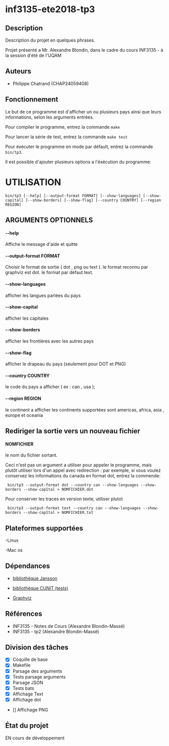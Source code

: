 # inf3135-ete2018-tp3


## Description

Description du projet en quelques phrases.

Projet présenté a Mr. Alexandre Blondin, dans le cadre du cours INF3135 - à la session
d'été de l'UQAM

## Auteurs

- Philippe Chatrand (CHAP24059408)



## Fonctionnement

Le but de ce programme est d'afficher un ou plusieurs pays ainsi que leurs informations, selon les arguments entrées.

Pour compiler le programme, entrez la commande `make`

Pour lancer la série de test, entrez la commande `make test`

Pour éxécuter le programme en mode par défault, entrez la commande `bin/tp3`.

Il est possible d'ajouter plusieurs options a l'éxécution du programme:

# UTILISATION

  `bin/tp3 [--help] [--output-format FORMAT] [--show-languages] [--show-capital] [--show-borders] [--show-flag] [--country COUNTRY] [--region REGION]`

## ARGUMENTS OPTIONNELS

####  --help                 

Affiche le message d'aide et quitte 

#### --output-format FORMAT    

Choisir le format de sortie ( dot , png ou text ). le format reconnu par graphviz est dot. le format par défaut text.
                             

#### --show-languages     
  
  afficher les langues parlées du pays
  
#### --show-capital                 

afficher les capitales
  
#### --show-borders            

afficher les frontières avec les autres pays
  
#### --show-flag                

afficher le drapeau du pays (seulement pour DOT et PNG)
                             
#### --country COUNTRY         

le code du pays a afficher ( ex : can , usa );
  
#### --region REGION           

le continent a afficher les continents supportées sont 
americas, africa, asia , europe et oceania

		 

## Rediriger la sortie vers un nouveau fichier

#### NOMFICHIER 
le nom du fichier sortant. 

 Ceci n'est pas un argument a utiliser pour appeler le programme,
mais plutôt utiliser lors d'un appel avec redirection :
par exemple, si vous voulez conservez les informations du canada en format dot, entrez la commende:


` bin/tp3 --output-format dot --country can --show-languages --show-borders --show-capîtal > NOMFICHIER.dot`

Pour conserver les traces en version texte, utiliser plutot


` bin/tp3 --output-format text --country can --show-languages --show-borders --show-capîtal > NOMFICHIER.txt`

## Plateformes supportées

-Linux

-Mac os


## Dépendances

- [bibliothèque Jansson](http://www.digip.org/jansson/)

- [bibliothèque CUNIT (tests)](http://cunit.sourceforge.net/)

- [Graphviz](https://graphviz.gitlab.io/)


## Références

- INF3135 - Notes de Cours (Alexandre Blondin-Massé)
- INF3135 - tp2 (Alexandre Blondin-Massé)

## Division des tâches


- [x] Coquille de base 
- [x] Makefile
- [x] Parsage des arguments 
- [x] Tests parsage arguments 
- [x] Parsage JSON 
- [x] Tests bats 
- [x] Affichage Text
- [x] Affichage dot
- [] Affichage PNG


 

## État du projet

EN cours de développement


